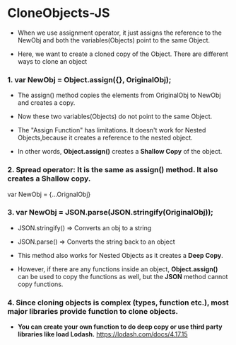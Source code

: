 # CloneObjects-JS

- When we use assignment operator, it just assigns the reference to the NewObj
  and both the variables(Objects) point to the same Object.

- Here, we want to create a cloned copy of the Object. There are different ways to clone an object

### 1. var NewObj = Object.assign({}, OriginalObj);

- The assign() method copies the elements from OriginalObj to NewObj and creates a copy.

- Now these two variables(Objects) do not point to the same Object.

- The "Assign Function" has limitations. It doesn't work for Nested Objects,because it creates a reference to the nested object.

- In other words, **Object.assign()** creates a **Shallow Copy** of the object.

### 2. **Spread operator:** It is the same as assign() method. It also creates a Shallow copy.

var NewObj = {...OrignalObj}

### 3. var NewObj = JSON.parse(JSON.stringify(OriginalObj));

- JSON.stringify() => Converts an obj to a string

- JSON.parse() => Converts the string back to an object

- This method also works for Nested Objects as it creates a **Deep Copy**.

* However, if there are any functions inside an object, **Object.assign()** can be used to copy the functions as well, but the **JSON** method cannot copy functions.

### 4. **Since cloning objects is complex (types, function etc.), most major libraries provide function to clone objects.**

- **You can create your own function to do deep copy or use third party libraries like load Lodash.** https://lodash.com/docs/4.17.15
